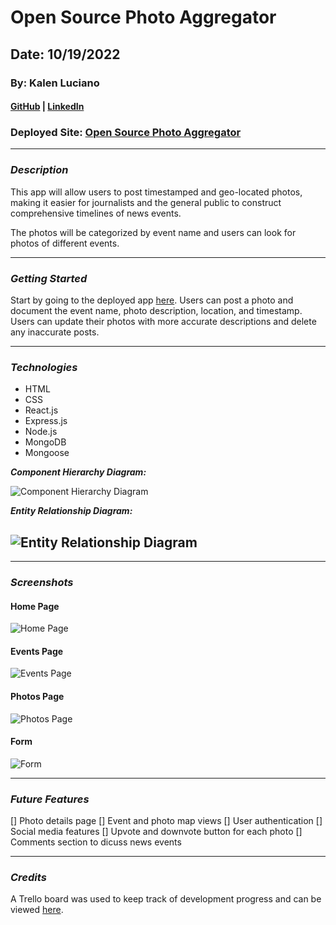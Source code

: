 # Open Source Photo Aggregator

## Date: 10/19/2022

### By: Kalen Luciano

#### [GitHub](https://github.com/kalenluciano) | [LinkedIn](https://www.linkedin.com/in/kalen-luciano-52377b15b/)

### Deployed Site: [Open Source Photo Aggregator](https://open-source-photo-aggregator.herokuapp.com/)

---

### **_Description_**

This app will allow users to post timestamped and geo-located photos, making it easier for journalists and the general public to construct comprehensive timelines of news events.

The photos will be categorized by event name and users can look for photos of different events.

---

### **_Getting Started_**

Start by going to the deployed app [here](https://open-source-photo-aggregator.herokuapp.com/). Users can post a photo and document the event name, photo description, location, and timestamp. Users can update their photos with more accurate descriptions and delete any inaccurate posts.

---

### **_Technologies_**

-   HTML
-   CSS
-   React.js
-   Express.js
-   Node.js
-   MongoDB
-   Mongoose

**_Component Hierarchy Diagram:_**

![Component Hierarchy Diagram](./assets/open-source-photo-aggregator-components-hierarchy-diagram.png)

**_Entity Relationship Diagram:_**

## ![Entity Relationship Diagram](./assets/open-source-photo-aggregator-ERD.drawio.png)

---

### **_Screenshots_**

#### Home Page

![Home Page](./assets/home-page.png)

#### Events Page

![Events Page](./assets/events-page.png)

#### Photos Page

![Photos Page](./assets/photos-page.png)

#### Form

![Form](./assets/form.png)

---

### **_Future Features_**

[] Photo details page
[] Event and photo map views
[] User authentication
[] Social media features
[] Upvote and downvote button for each photo
[] Comments section to dicuss news events

---

### **_Credits_**

A Trello board was used to keep track of development progress and can be viewed [here](https://trello.com/b/01B9Au6B/open-source-photo-aggregator).
